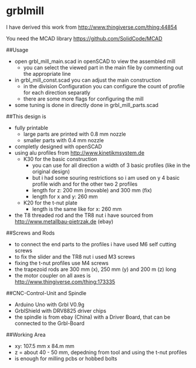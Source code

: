 # grblmill

I have derived this work from http://www.thingiverse.com/thing:44854

You need the MCAD library https://github.com/SolidCode/MCAD

##Usage

* open grbl_mill_main.scad in openSCAD to view the assembled mill
  * you can select the viewed part in the main file by commenting out the appropriate line
* in grbl_mill_const.scad you can adjust the main construction
  * in the division Configuration you can configure the count of profile for each direction separatly
  * there are some more flags for configuring the mill
* some tuning is done in directly done in grbl_mill_parts.scad

##This design is

* fully printable 
  * large parts are printed with 0.8 mm nozzle
  * smaller parts with 0.4 mm nozzle
* completly designed with openSCAD
* using alu profiles from http://www.kinetikmsystem.de
  * K30 for the basic construction
    * you can use for all direction a width of 3 basic profiles (like in the original design)
    * but i had some souring restrictions so i am used on y 4 basic profile widh and for the other two 2 profiles
    * length for z: 200 mm (movable) and 300 mm (fix)
    * length for x and y: 260 mm
  * K20 for the t-nut plate
    * length is the same like for x: 260 mm
* the T8 threaded rod and the TR8 nut i have sourced from http://www.metallbau-pietrzak.de (ebay)

##Screws and Rods

* to connect the end parts to the profiles i have used M6 self cutting screws
* to fix the slider and the TR8 nut i used M3 screws
* fixing the t-nut profíles use M4 screws
* the trapezoid rods are 300 mm (x), 250 mm (y) and 200 m (z) long
* the motor coupler on all axes is http://www.thingiverse.com/thing:173335

##CNC-Control-Unit and Spindle

* Arduino Uno with Grbl V0.9g
* GrblShield with DRV8825 driver chips
* the spindle is from ebay (China) with a Driver Board, that can be connected to the Grbl-Board

##Working Area

* xy: 107.5 mm x 84.m mm
* z = about 40 - 50 mm, depedning from tool and using the t-nut profiles
* is enough for milling pcbs or hobbed bolts


 




